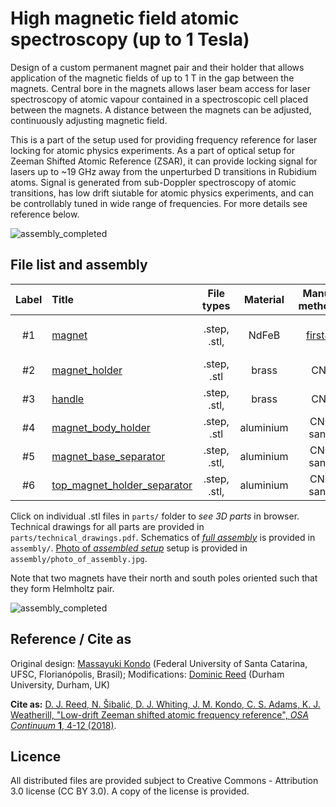 High magnetic field atomic spectroscopy (up to 1 Tesla)
=======================================================

Design of a custom permanent magnet pair and their holder that
allows application of the magnetic fields of up to 1 T
in the gap between the magnets.
Central bore in the magnets allows laser beam access for laser spectroscopy
of atomic vapour contained in a spectroscopic cell placed between the magnets.
A distance between the magnets can be adjusted, continuously adjusting magnetic
field.

This is a part of the setup used for providing frequency reference for laser
locking for atomic physics experiments. As a part of optical setup for
Zeeman Shifted Atomic Reference (ZSAR), it can provide locking signal for lasers
up to ~19 GHz away from the unperturbed D transitions in Rubidium atoms.
Signal is generated from sub-Doppler spectroscopy of atomic transitions,
has low drift siutable for atomic physics experiments, and can be controllably
tuned in wide range of frequencies. For more details see reference below.

![assembly_completed](assembly/assembly_completed.png)

File list and assembly
----------------------


| Label   |      Title      |  File types | Material | Manufacturing method/supplier| Quantity |
|:----:|:---|:------:|:------:|:------:|:------:|
| #1 | [magnet](parts/magnet.STL) | .step, .stl, | NdFeB |  [first4magnets](https://www.first4magnets.com/) | x2, opposite polarity |
| #2 | [magnet_holder](parts/magnet_holder.STL)  | .step, .stl | brass | CNC milling | x2 |
| #3 | [handle](parts/handle.STL) |    .step, .stl, | brass | CNC milling | x2 |
| #4 | [magnet_body_holder](parts/magnet_body_holder.STL) | .step, .stl | aluminium | CNC milling, sand blasted | x2 |
| #5 | [magnet_base_separator](parts/magnet_base_separator.STL) | .step, .stl, | aluminium | CNC milling, sand blasted | x1 |
| #6 | [top_magnet_holder_separator](parts/top_magnet_holder_separator.STL) | .step, .stl, | aluminium | CNC milling, sand blasted | x1|

Click on individual .stl files in `parts/` folder to *see 3D parts* in browser.
Technical drawings for all parts are provided in `parts/technical_drawings.pdf`.
Schematics of [*full assembly*](assembly/assembly.STL) is provided in `assembly/`.
[Photo of *assembled setup*](assembly/photo_of_assembly.jpg) setup is provided in `assembly/photo_of_assembly.jpg`.

Note that two magnets have their north and south poles oriented such that
they form Helmholtz pair.

![assembly_completed](assembly/assembly_exploded_view.png)

Reference / Cite as
-------------------

Original design: [Massayuki Kondo](http://www.atomobrasil.com/)
(Federal University of Santa Catarina, UFSC, Florianópolis, Brasil);
Modifications: [Dominic Reed](https://www.jqc.org.uk/members/dominic-reed/)
(Durham University, Durham, UK)

**Cite as:** [D. J. Reed, N. Šibalić, D. J. Whiting, J. M. Kondo, C. S. Adams, K. J. Weatherill, "Low-drift Zeeman shifted atomic frequency reference", *OSA Continuum* **1**, 4-12 (2018)](https://doi.org/10.1364/OSAC.1.000004).


Licence
-------
All distributed files are provided subject to
Creative Commons - Attribution 3.0 license (CC BY 3.0).
A copy of the license is provided.
